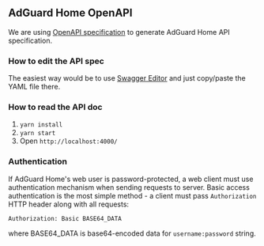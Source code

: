 ## AdGuard Home OpenAPI

We are using [OpenAPI specification](https://swagger.io/docs/specification/about/) to generate AdGuard Home API specification.

### How to edit the API spec

The easiest way would be to use [Swagger Editor](http://editor.swagger.io/) and just copy/paste the YAML file there.

### How to read the API doc

1. `yarn install`
2. `yarn start`
3. Open `http://localhost:4000/`


### Authentication

If AdGuard Home's web user is password-protected, a web client must use authentication mechanism when sending requests to server.  Basic access authentication is the most simple method - a client must pass `Authorization` HTTP header along with all requests:

    Authorization: Basic BASE64_DATA

where BASE64_DATA is base64-encoded data for `username:password` string.
